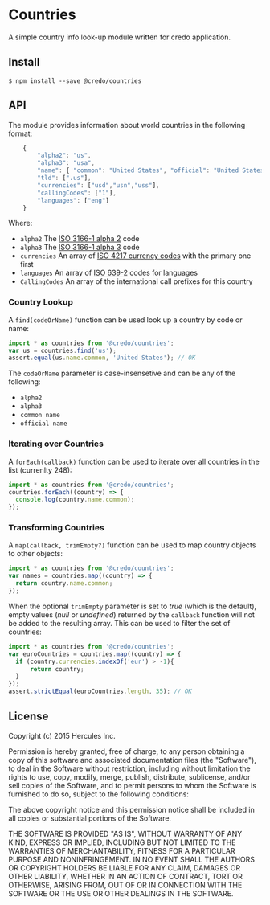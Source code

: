 # Countries
A simple country info look-up module written for credo application.

## Install
```
$ npm install --save @credo/countries
```
## API
The module provides information about world countries in the following format:

```javascript
    {
        "alpha2": "us",
        "alpha3": "usa",
        "name": { "common": "United States", "official": "United States of America" },
        "tld": [".us"],
        "currencies": ["usd","usn","uss"],
        "callingCodes": ["1"],
        "languages": ["eng"]
    }
```

Where:

  * `alpha2` The [ISO 3166-1 alpha 2](http://en.wikipedia.org/wiki/ISO_3166-1_alpha-2) code
  * `alpha3` The [ISO 3166-1 alpha 3](http://en.wikipedia.org/wiki/ISO_3166-1_alpha-3) code
  * `currencies` An array of [ISO 4217 currency codes](http://en.wikipedia.org/wiki/ISO_4217) with the primary one first
  * `languages` An array of [ISO 639-2](http://en.wikipedia.org/wiki/ISO_639-2) codes for languages
  * `CallingCodes` An array of the international call prefixes for this country

### Country Lookup
A `find(codeOrName)` function can be used look up a country by code or name:
```javascript
import * as countries from '@credo/countries';
var us = countries.find('us');
assert.equal(us.name.common, 'United States'); // OK
```
The `codeOrName` parameter is case-insensetive and can be any of the following:

  * `alpha2`
  * `alpha3`
  * `common name`
  * `official name`

### Iterating over Countries
A `forEach(callback)` function can be used to iterate over all countries in the list (currenlty 248):
```javascript
import * as countries from '@credo/countries';
countries.forEach((country) => {
  console.log(country.name.common);
});
```

### Transforming Countries
A `map(callback, trimEmpty?)` function can be used to map country objects to other objects:
```javascript
import * as countries from '@credo/countries';
var names = countries.map((country) => {
  return country.name.common; 
});
```
When the optional `trimEmpty` parameter is set to _true_ (which is the default), empty values (_null_ or _undefined_) returned by the `callback` function will not be added to the resulting array. This can be used to filter the set of countries:
```javascript
import * as countries from '@credo/countries';
var euroCountries = countries.map((country) => {
  if (country.currencies.indexOf('eur') > -1){
      return country;
  }
});
assert.strictEqual(euroCountries.length, 35); // OK
```

## License

Copyright (c) 2015 Hercules Inc.

Permission is hereby granted, free of charge, to any person obtaining a copy of this software and associated documentation files (the "Software"), to deal in the Software without restriction, including without limitation the rights to use, copy, modify, merge, publish, distribute, sublicense, and/or sell copies of the Software, and to permit persons to whom the Software is furnished to do so, subject to the following conditions:

The above copyright notice and this permission notice shall be included in all copies or substantial portions of the Software.

THE SOFTWARE IS PROVIDED "AS IS", WITHOUT WARRANTY OF ANY KIND, EXPRESS OR IMPLIED, INCLUDING BUT NOT LIMITED TO THE WARRANTIES OF MERCHANTABILITY, FITNESS FOR A PARTICULAR PURPOSE AND NONINFRINGEMENT. IN NO EVENT SHALL THE AUTHORS OR COPYRIGHT HOLDERS BE LIABLE FOR ANY CLAIM, DAMAGES OR OTHER LIABILITY, WHETHER IN AN ACTION OF CONTRACT, TORT OR OTHERWISE, ARISING FROM, OUT OF OR IN CONNECTION WITH THE SOFTWARE OR THE USE OR OTHER DEALINGS IN THE SOFTWARE.